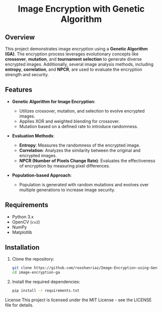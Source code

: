 <div align="center">
  <h1><strong> Image Encryption with Genetic Algorithm </strong></h1>
</div>

## Overview

This project demonstrates image encryption using a **Genetic Algorithm (GA)**. The encryption process leverages evolutionary concepts like **crossover**, **mutation**, and **tournament selection** to generate diverse encrypted images. Additionally, several image analysis methods, including **entropy**, **correlation**, and **NPCR**, are used to evaluate the encryption strength and security.

## Features

- **Genetic Algorithm for Image Encryption**:
  - Utilizes crossover, mutation, and selection to evolve encrypted images.
  - Applies XOR and weighted blending for crossover.
  - Mutation based on a defined rate to introduce randomness.
  
- **Evaluation Methods**:
  - **Entropy**: Measures the randomness of the encrypted image.
  - **Correlation**: Analyzes the similarity between the original and encrypted images.
  - **NPCR (Number of Pixels Change Rate)**: Evaluates the effectiveness of encryption by measuring pixel differences.

- **Population-based Approach**: 
  - Population is generated with random mutations and evolves over multiple generations to increase image security.

## Requirements

- Python 3.x
- OpenCV (`cv2`)
- NumPy
- Matplotlib

## Installation

1. Clone the repository:

   ```bash
   git clone https://github.com/rooshanriaz/Image-Encryption-using-Genetic-Algorithm.git
   cd image-encryption-ga
2. Install the required dependencies:
   ```bash
   pip install -r requirements.txt

License
This project is licensed under the MIT License - see the LICENSE file for details.
